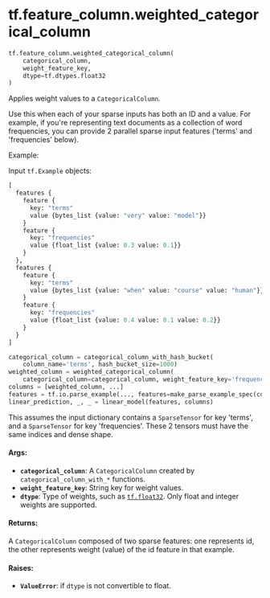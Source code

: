 <div itemscope itemtype="http://developers.google.com/ReferenceObject">
<meta itemprop="name" content="tf.feature_column.weighted_categorical_column" />
<meta itemprop="path" content="Stable" />
</div>

# tf.feature_column.weighted_categorical_column

``` python
tf.feature_column.weighted_categorical_column(
    categorical_column,
    weight_feature_key,
    dtype=tf.dtypes.float32
)
```

Applies weight values to a `CategoricalColumn`.

Use this when each of your sparse inputs has both an ID and a value. For
example, if you're representing text documents as a collection of word
frequencies, you can provide 2 parallel sparse input features ('terms' and
'frequencies' below).

Example:

Input `tf.Example` objects:

```proto
[
  features {
    feature {
      key: "terms"
      value {bytes_list {value: "very" value: "model"}}
    }
    feature {
      key: "frequencies"
      value {float_list {value: 0.3 value: 0.1}}
    }
  },
  features {
    feature {
      key: "terms"
      value {bytes_list {value: "when" value: "course" value: "human"}}
    }
    feature {
      key: "frequencies"
      value {float_list {value: 0.4 value: 0.1 value: 0.2}}
    }
  }
]
```

```python
categorical_column = categorical_column_with_hash_bucket(
    column_name='terms', hash_bucket_size=1000)
weighted_column = weighted_categorical_column(
    categorical_column=categorical_column, weight_feature_key='frequencies')
columns = [weighted_column, ...]
features = tf.io.parse_example(..., features=make_parse_example_spec(columns))
linear_prediction, _, _ = linear_model(features, columns)
```

This assumes the input dictionary contains a `SparseTensor` for key
'terms', and a `SparseTensor` for key 'frequencies'. These 2 tensors must have
the same indices and dense shape.

#### Args:

* <b>`categorical_column`</b>: A `CategoricalColumn` created by
    `categorical_column_with_*` functions.
* <b>`weight_feature_key`</b>: String key for weight values.
* <b>`dtype`</b>: Type of weights, such as <a href="../../tf/dtypes.md#float32"><code>tf.float32</code></a>. Only float and integer weights
    are supported.


#### Returns:

A `CategoricalColumn` composed of two sparse features: one represents id,
the other represents weight (value) of the id feature in that example.


#### Raises:

* <b>`ValueError`</b>: if `dtype` is not convertible to float.